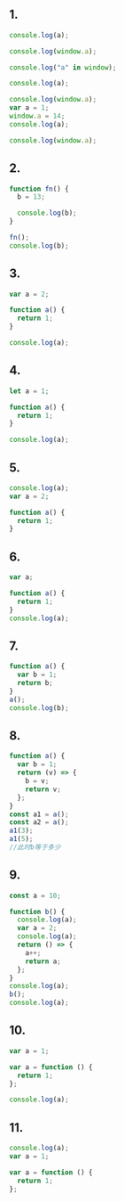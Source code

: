 ## 1.

```javascript
console.log(a);

console.log(window.a);

console.log("a" in window);

console.log(a);

console.log(window.a);
var a = 1;
window.a = 14;
console.log(a);

console.log(window.a);
```

## 2.

```javascript
function fn() {
  b = 13;

  console.log(b);
}

fn();
console.log(b);
```

## 3.

```javascript
var a = 2;

function a() {
  return 1;
}

console.log(a);
```

## 4.

```javascript
let a = 1;

function a() {
  return 1;
}

console.log(a);
```

## 5.

```javascript
console.log(a);
var a = 2;

function a() {
  return 1;
}
```

## 6.

```javascript
var a;

function a() {
  return 1;
}
console.log(a);
```

## 7.

```javascript
function a() {
  var b = 1;
  return b;
}
a();
console.log(b);
```

## 8.

```javascript
function a() {
  var b = 1;
  return (v) => {
    b = v;
    return v;
  };
}
const a1 = a();
const a2 = a();
a1(3);
a1(5);
//此时b等于多少
```

## 9.

```javascript
const a = 10;

function b() {
  console.log(a);
  var a = 2;
  console.log(a);
  return () => {
    a++;
    return a;
  };
}
console.log(a);
b();
console.log(a);
```

## 10.

```javascript
var a = 1;

var a = function () {
  return 1;
};

console.log(a);
```

## 11.

```javascript
console.log(a);
var a = 1;

var a = function () {
  return 1;
};
```
